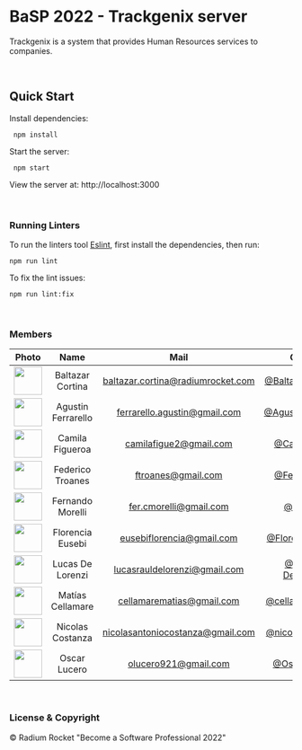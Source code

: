 # BaSP 2022 - Trackgenix server

Trackgenix is a system that provides Human Resources services to companies.

<br>

## Quick Start

Install dependencies:

```console
 npm install
```

Start the server:

```console
 npm start
```

 View the server at: http://localhost:3000

<br>

 ### Running Linters

To run the linters tool [Eslint](https://eslint.org/), first install the dependencies, then run:

```console
npm run lint
```

To fix the lint issues:

```console
npm run lint:fix
```

<br>

### Members

|Photo | Name  | Mail | Github
| :-----: | :-----: | :-----: | :-----: |
<img src="https://avatars.githubusercontent.com/u/103531892?v=4" height="50" width="50">| Baltazar Cortina | baltazar.cortina@radiumrocket.com | [@BaltazarCortina1](https://github.com/BaltazarCortina1)
<img src="https://avatars.githubusercontent.com/u/101590420?v=4" height="50" width="50">| Agustin Ferrarello | ferrarello.agustin@gmail.com | [@AgustinFerrarello](https://github.com/AgustinFerrarello)
<img src="https://avatars.githubusercontent.com/u/93167972?v=4" height="50" width="50">| Camila Figueroa | camilafigue2@gmail.com | [@CamilaFigue](https://github.com/camilaFigue)
<img src="https://avatars.githubusercontent.com/u/93624702?v=4" height="50" width="50">| Federico Troanes | ftroanes@gmail.com | [@FefeTroanes](https://github.com/FefeTroanes)
<img src="https://avatars.githubusercontent.com/u/86432978?v=4" height="50" width="50">| Fernando Morelli | fer.cmorelli@gmail.com | [@ilcosme](https://github.com/ilcosme)
<img src="https://avatars.githubusercontent.com/u/80362960?v=4" height="50" width="50">| Florencia Eusebi | eusebiflorencia@gmail.com | [@FlorenciaEusebi](https://github.com/FlorenciaEusebi)
<img src="https://avatars.githubusercontent.com/u/81604638?v=4" height="50" width="50">| Lucas De Lorenzi | lucasrauldelorenzi@gmail.com | [@Lucas-DeLorenzi](https://github.com/Lucas-DeLorenzi)
<img src="https://avatars.githubusercontent.com/u/88092713?v=4" height="50" width="50">| Matías Cellamare | cellamarematias@gmail.com | [@cellamarematias](https://github.com/cellamarematias)
<img src="https://avatars.githubusercontent.com/u/97314443?v=4" height="50" width="50">| Nicolas Costanza | nicolasantoniocostanza@gmail.com | [@nicolascostanza](https://github.com/nicolascostanza)
<img src="https://avatars.githubusercontent.com/u/101227384?v=4" height="50" width="50">| Oscar Lucero | olucero921@gmail.com | [@OscarLucero](https://github.com/OscarLucero)



<br>

### License & Copyright

© Radium Rocket "Become a Software Professional 2022"